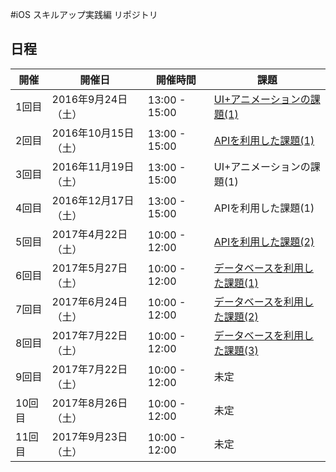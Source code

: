 #iOS スキルアップ実践編 リポジトリ

## 日程
|開催 | 開催日 | 開催時間 | 課題  |
|---|---|---|---|
| 1回目 | 2016年9月24日（土）| 13:00 - 15:00 | [UI+アニメーションの課題(1)](https://github.com/stv-ekushida/iOSTraining/wiki/%E7%AC%AC%E4%B8%80%E5%9B%9E%E3%82%B9%E3%82%AD%E3%83%AB%E3%82%A2%E3%83%83%E3%83%97%E3%80%80%E5%AE%9F%E8%B7%B5%E7%B7%A8) |
| 2回目 | 2016年10月15日（土）| 13:00 - 15:00 | [APIを利用した課題(1)](https://github.com/sdt-ekushida/iOSTraining/wiki/%E7%AC%AC%E4%BA%8C%E5%9B%9E%E3%82%B9%E3%82%AD%E3%83%AB%E3%82%A2%E3%83%83%E3%83%97%E3%80%80%E5%AE%9F%E8%B7%B5%E7%B7%A8%E3%80%80%E5%95%8F%E9%A1%8C) |
| 3回目 | 2016年11月19日（土）| 13:00 - 15:00 | UI+アニメーションの課題(1) |
| 4回目 | 2016年12月17日（土）| 13:00 - 15:00 | APIを利用した課題(1) |
| 5回目 | 2017年4月22日（土）| 10:00 - 12:00 | [APIを利用した課題(2)](https://github.com/stv-ekushida/iOSTraining/wiki/%E7%AC%AC%E4%BA%94%E5%9B%9E-%E3%82%B9%E3%82%AD%E3%83%AB%E3%82%A2%E3%83%83%E3%83%97%E3%80%80%E5%AE%9F%E8%B7%B5%E7%B7%A8)|
| 6回目 | 2017年5月27日（土）| 10:00 - 12:00 | [データベースを利用した課題(1)](https://github.com/stv-ekushida/iOSTraining/wiki/%E7%AC%AC%E5%85%AD%E5%9B%9E-%E3%82%B9%E3%82%AD%E3%83%AB%E3%82%A2%E3%83%83%E3%83%97%E3%80%80%E5%AE%9F%E8%B7%B5%E7%B7%A8) |
| 7回目 | 2017年6月24日（土）| 10:00 - 12:00 | [データベースを利用した課題(2)](https://github.com/stv-ekushida/iOSTraining/wiki/%E7%AC%AC%E4%B8%83%E5%9B%9E%E3%82%B9%E3%82%AD%E3%83%AB%E3%82%A2%E3%83%83%E3%83%97%E3%80%80%E5%AE%9F%E8%B7%B5%E7%B7%A8) |
| 8回目 | 2017年7月22日（土）| 10:00 - 12:00 | [データベースを利用した課題(3)](https://github.com/stv-ekushida/iOSTraining/wiki/%E7%AC%AC%E5%85%AB%E5%9B%9E%E3%82%B9%E3%82%AD%E3%83%AB%E3%82%A2%E3%83%83%E3%83%97%E3%80%80%E5%AE%9F%E8%B7%B5%E7%B7%A8) |
| 9回目 | 2017年7月22日（土）| 10:00 - 12:00 | 未定 |
| 10回目 | 2017年8月26日（土）| 10:00 - 12:00 | 未定 |
| 11回目 | 2017年9月23日（土）| 10:00 - 12:00 | 未定 |
